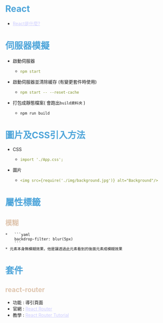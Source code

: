 # <span style='color:#4ea5da'>React</span>
* <a href='https://tw.alphacamp.co/blog/react-beginner' target='_blank' style='color:#ccccff'>React是什麼?</a>
# <span style='color:#4ea5da'>伺服器模擬</span>
  * 啟動伺服器
    *   ```yaml
        npm start
        ```
  * 啟動伺服器並清除緩存 (有變更套件時使用)
    *   ```yaml
        npm start -- --reset-cache    
        ```
  * 打包成靜態檔案( 會跑出```build資料夾``` )
    * ```bash
      npm run build
      ```
# <span style='color:#4ea5da'>圖片及CSS引入方法</span>
  * CSS
    *   ```yaml
        import './App.css';
        ```
  * 圖片
    *   ```yaml
        <img src={require('./img/background.jpg')} alt="Background"/>
        ``` 


# <span style='color:#4ea5da'>屬性標籤</span>
  ## <span style='color:#dfc5ae'>模糊 </span>   
    *   ```yaml
        backdrop-filter: blur(5px)
        ```
    * 元素本身無模糊效果，他是讓透過此元素看到的後面元素成模糊效果  


# <span style='color:#4ea5da'>套件</span>
## <span style='color:#dfc5ae'>react-router</span>
* 功能 : 導引頁面
* 官網 : <a href='https://reactrouter.com/en/main' target='_blank' style='color:#ccccff'>React Router</a>
* 教學 : <a href='https://www.youtube.com/watch?v=09dh_T-ZHl0&list=PLC3y8-rFHvwjkxt8TOteFdT_YmzwpBlrG&index=3' target='_blank' style='color:#ccccff'>React Router Tutorial</a>
